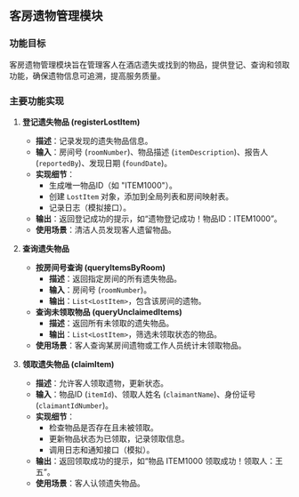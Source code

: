 ## 客房遗物管理模块

### 功能目标
客房遗物管理模块旨在管理客人在酒店遗失或找到的物品，提供登记、查询和领取功能，确保遗物信息可追溯，提高服务质量。

### 主要功能实现
1. **登记遗失物品 (registerLostItem)**  
   - **描述**：记录发现的遗失物品信息。  
   - **输入**：房间号 (`roomNumber`)、物品描述 (`itemDescription`)、报告人 (`reportedBy`)、发现日期 (`foundDate`)。  
   - **实现细节**：  
     - 生成唯一物品ID（如 "ITEM1000"）。  
     - 创建 `LostItem` 对象，添加到全局列表和房间映射表。  
     - 记录日志（模拟接口）。  
   - **输出**：返回登记成功的提示，如“遗物登记成功！物品ID：ITEM1000”。  
   - **使用场景**：清洁人员发现客人遗留物品。

2. **查询遗失物品**  
   - **按房间号查询 (queryItemsByRoom)**  
     - **描述**：返回指定房间的所有遗失物品。  
     - **输入**：房间号 (`roomNumber`)。  
     - **输出**：`List<LostItem>`，包含该房间的遗物。  
   - **查询未领取物品 (queryUnclaimedItems)**  
     - **描述**：返回所有未领取的遗失物品。  
     - **输出**：`List<LostItem>`，筛选未领取状态的物品。  
   - **使用场景**：客人查询某房间遗物或工作人员统计未领取物品。

3. **领取遗失物品 (claimItem)**  
   - **描述**：允许客人领取遗物，更新状态。  
   - **输入**：物品ID (`itemId`)、领取人姓名 (`claimantName`)、身份证号 (`claimantIdNumber`)。  
   - **实现细节**：  
     - 检查物品是否存在且未被领取。  
     - 更新物品状态为已领取，记录领取信息。  
     - 调用日志和通知接口（模拟）。  
   - **输出**：返回领取成功的提示，如“物品 ITEM1000 领取成功！领取人：王五”。  
   - **使用场景**：客人认领遗失物品。
